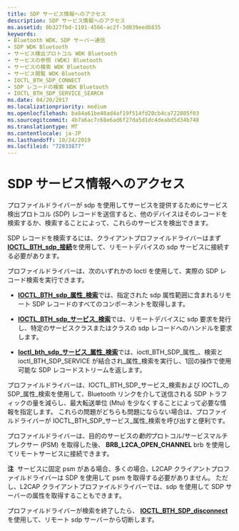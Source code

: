 ```yaml
---
title: SDP サービス情報へのアクセス
description: SDP サービス情報へのアクセス
ms.assetid: 0b327fbd-1101-4566-ac2f-3d039eed6835
keywords:
- Bluetooth WDK、SDP サーバー通信
- SDP WDK Bluetooth
- サービス検出プロトコル WDK Bluetooth
- サービスの参照 (WDK) Bluetooth
- サービスの検索 WDK Bluetooth
- サービス閲覧 WDK Bluetooth
- IOCTL_BTH_SDP_CONNECT
- SDP レコードの検索 WDK Bluetooth
- IOCTL_BTH_SDP_SERVICE_SEARCH
ms.date: 04/20/2017
ms.localizationpriority: medium
ms.openlocfilehash: ba84a61be48ad4af19f514fd20cb4ca722805f03
ms.sourcegitcommit: 4b7a6ac7c68e6ad6f27da5d1dc4deabd5d34b748
ms.translationtype: MT
ms.contentlocale: ja-JP
ms.lasthandoff: 10/24/2019
ms.locfileid: "72833877"
---
```

# <a name="accessing-sdp-service-information"></a>SDP サービス情報へのアクセス


プロファイルドライバーが sdp を使用してサービスを提供するためにサービス検出プロトコル (SDP) レコードを送信すると、他のデバイスはそのレコードを検索するか、検索することによって、これらのサービスを検出できます。

SDP レコードを検索するには、クライアントプロファイルドライバーはまず[**IOCTL\_BTH\_sdp\_接続**](https://docs.microsoft.com/windows-hardware/drivers/ddi/bthioctl/ni-bthioctl-ioctl_bth_sdp_connect)を使用して、リモートデバイスの sdp サービスに接続する必要があります。

プロファイルドライバーは、次のいずれかの Ioctl を使用して、実際の SDP レコード検索を実行できます。

-   [**IOCTL\_BTH\_sdp\_属性\_検索**](https://docs.microsoft.com/windows-hardware/drivers/ddi/bthioctl/ni-bthioctl-ioctl_bth_sdp_attribute_search)では、指定された sdp 属性範囲に含まれるリモート SDP レコードのすべてのコンポーネントを取得します。

-   [**IOCTL\_BTH\_sdp\_サービス\_検索**](https://docs.microsoft.com/windows-hardware/drivers/ddi/bthioctl/ni-bthioctl-ioctl_bth_sdp_service_search)では、リモートデバイスに sdp 要求を発行し、特定のサービスクラスまたはクラスの sdp レコードへのハンドルを要求します。

-   [**Ioctl\_bth\_sdp\_サービス\_属性\_検索**](https://docs.microsoft.com/windows-hardware/drivers/ddi/bthioctl/ni-bthioctl-ioctl_bth_sdp_service_attribute_search)では、ioctl\_BTH\_SDP\_属性\_、検索と ioctl\_BTH\_SDP\_SERVICE が結合され\_属性\_検索を実行し、1回の操作で使用可能な SDP レコードストリームを返します。

プロファイルドライバーは、IOCTL\_BTH\_SDP\_サービス\_検索および IOCTL\_の SDP\_属性\_検索を使用して、Bluetooth リンクを介して送信される SDP トラフィックの量を減らし、最大転送単位 (Mtu) を少なくすることによって必要な情報を指定します。 これらの問題がどちらも問題にならない場合は、プロファイルドライバーが IOCTL\_BTH\_SDP\_サービス\_属性\_検索を呼び出すと便利です。

プロファイルドライバーは、目的のサービスの*動的*プロトコル/サービスマルチプレクサー (PSM) を取得した後、 **BRB\_L2CA\_OPEN\_CHANNEL** brb を使用してリモートサービスに接続できます。

**注**  サービスに固定 psm がある場合、多くの場合、L2CAP クライアントプロファイルドライバーは SDP を使用して psm を取得する必要がありません。 ただし、L2CAP クライアントプロファイルドライバーでは、sdp を使用して SDP サーバーの属性を取得することもできます。

 

プロファイルドライバーが検索を終了したら、 [**IOCTL\_BTH\_SDP\_disconnect**](https://docs.microsoft.com/windows-hardware/drivers/ddi/bthioctl/ni-bthioctl-ioctl_bth_sdp_disconnect)を使用して、リモート sdp サーバーから切断します。

 

 





